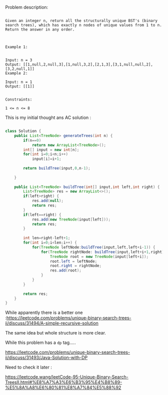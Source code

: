 
Problem description:

```

Given an integer n, return all the structurally unique BST's (binary search trees), which has exactly n nodes of unique values from 1 to n. Return the answer in any order.

 

Example 1:


Input: n = 3
Output: [[1,null,2,null,3],[1,null,3,2],[2,1,3],[3,1,null,null,2],[3,2,null,1]]
Example 2:

Input: n = 1
Output: [[1]]
 

Constraints:

1 <= n <= 8

```


This is my initial thought ans AC solution :

```Java

class Solution {
    public List<TreeNode> generateTrees(int n) {
        if(n==0)
            return new ArrayList<TreeNode>();
        int[] input = new int[n];
        for(int i=0;i<n;i++)
            input[i]=i+1;
        
        return buildTree(input,0,n-1);
        
    }
    
    public List<TreeNode> buildTree(int[] input,int left,int right) {
        List<TreeNode> res = new ArrayList<>();
        if(left>right) {
            res.add(null);
            return res;
        }
        if(left==right) {
            res.add(new TreeNode(input[left]));
            return res;
        }
        
        int len=right-left+1;
        for(int i=0;i<len;i++) {
            for(TreeNode leftNode:buildTree(input,left,left+i-1)) {
                for(TreeNode rightNode: buildTree(input,left+i+1,right)) {
                    TreeNode root = new TreeNode(input[left+i]);
                    root.left = leftNode;
                    root.right = rightNode;
                    res.add(root);
                }
            }
        }
        
        return res;
    }
}

```

While apparently there is a better one :https://leetcode.com/problems/unique-binary-search-trees-ii/discuss/31494/A-simple-recursive-solution 

The same idea but whole structure is more clear.

While this problem has a `dp` tag.....

https://leetcode.com/problems/unique-binary-search-trees-ii/discuss/31493/Java-Solution-with-DP

Need to check it later : 

https://leetcode.wang/leetCode-95-Unique-Binary-Search-TreesII.html#%E8%A7%A3%E6%B3%95%E4%B8%89-%E5%8A%A8%E6%80%81%E8%A7%84%E5%88%92